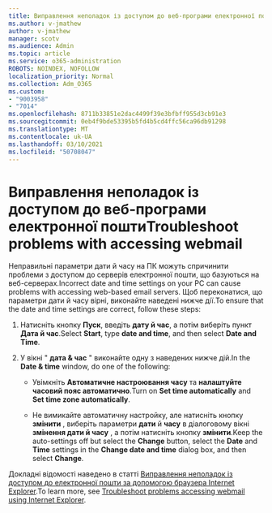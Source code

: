 ```yaml
---
title: Виправлення неполадок із доступом до веб-програми електронної пошти
ms.author: v-jmathew
author: v-jmathew
manager: scotv
ms.audience: Admin
ms.topic: article
ms.service: o365-administration
ROBOTS: NOINDEX, NOFOLLOW
localization_priority: Normal
ms.collection: Adm_O365
ms.custom:
- "9003958"
- "7014"
ms.openlocfilehash: 8711b33851e2dac4499f39e3bfbff955d3cb91e3
ms.sourcegitcommit: 0eb4f9bde53395b5fd4b5cd4ffc56ca96db91298
ms.translationtype: MT
ms.contentlocale: uk-UA
ms.lasthandoff: 03/10/2021
ms.locfileid: "50708047"
---
```

# <a name="troubleshoot-problems-with-accessing-webmail"></a><span data-ttu-id="f2f3e-102">Виправлення неполадок із доступом до веб-програми електронної пошти</span><span class="sxs-lookup"><span data-stu-id="f2f3e-102">Troubleshoot problems with accessing webmail</span></span>

<span data-ttu-id="f2f3e-103">Неправильні параметри дати й часу на ПК можуть спричинити проблеми з доступом до серверів електронної пошти, що базуються на веб-серверах.</span><span class="sxs-lookup"><span data-stu-id="f2f3e-103">Incorrect date and time settings on your PC can cause problems with accessing web-based email servers.</span></span> <span data-ttu-id="f2f3e-104">Щоб переконатися, що параметри дати й часу вірні, виконайте наведені нижче дії.</span><span class="sxs-lookup"><span data-stu-id="f2f3e-104">To ensure that the date and time settings are correct, follow these steps:</span></span>

1. <span data-ttu-id="f2f3e-105">Натисніть кнопку **Пуск**, введіть **дату й час**, а потім виберіть пункт **Дата й час**.</span><span class="sxs-lookup"><span data-stu-id="f2f3e-105">Select **Start**, type **date and time**, and then select **Date and Time**.</span></span>
2. <span data-ttu-id="f2f3e-106">У вікні " **дата & час** " виконайте одну з наведених нижче дій.</span><span class="sxs-lookup"><span data-stu-id="f2f3e-106">In the **Date & time** window, do one of the following:</span></span>

    - <span data-ttu-id="f2f3e-107">Увімкніть **Автоматичне настроювання часу** та **налаштуйте часовий пояс автоматично**.</span><span class="sxs-lookup"><span data-stu-id="f2f3e-107">Turn on **Set time automatically** and **Set time zone automatically**.</span></span>

    - <span data-ttu-id="f2f3e-108">Не вимикайте автоматичну настройку, але натисніть кнопку **змінити** , виберіть параметри **дати** й **часу** в діалоговому вікні **змінення дати й часу** , а потім натисніть кнопку **змінити**.</span><span class="sxs-lookup"><span data-stu-id="f2f3e-108">Keep the auto-settings off but select the **Change** button, select the **Date** and **Time** settings in the **Change date and time** dialog box, and then select **Change**.</span></span>

<span data-ttu-id="f2f3e-109">Докладні відомості наведено в статті [Виправлення неполадок із доступом до електронної пошти за допомогою браузера Internet Explorer](https://answers.microsoft.com/windows/forum/all/problem-accessing-email-through-ie/41f871f3-6df3-4bc9-a5bd-7f71651a2888).</span><span class="sxs-lookup"><span data-stu-id="f2f3e-109">To learn more, see [Troubleshoot problems accessing webmail using Internet Explorer](https://answers.microsoft.com/windows/forum/all/problem-accessing-email-through-ie/41f871f3-6df3-4bc9-a5bd-7f71651a2888).</span></span>
